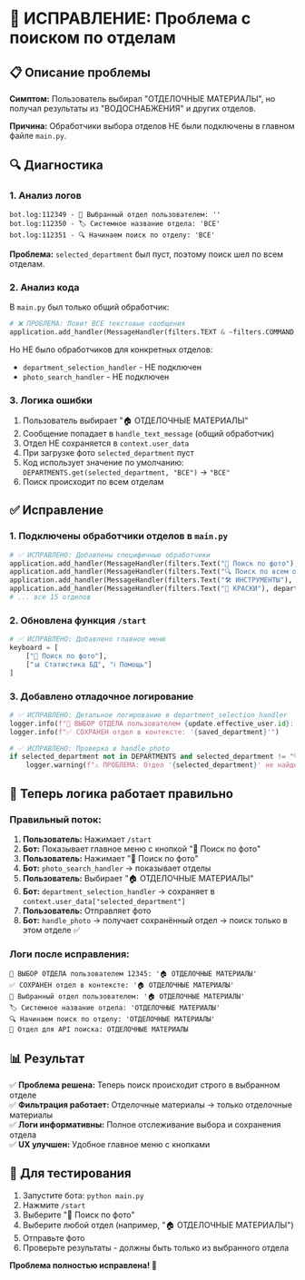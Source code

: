# 🐛 ИСПРАВЛЕНИЕ: Проблема с поиском по отделам

## 📋 Описание проблемы

**Симптом:** Пользователь выбирал "ОТДЕЛОЧНЫЕ МАТЕРИАЛЫ", но получал результаты из "ВОДОСНАБЖЕНИЯ" и других отделов.

**Причина:** Обработчики выбора отделов НЕ были подключены в главном файле `main.py`.

## 🔍 Диагностика

### 1. Анализ логов
```
bot.log:112349 - 📂 Выбранный отдел пользователем: ''
bot.log:112350 - 🏷️ Системное название отдела: 'ВСЕ'
bot.log:112351 - 🔍 Начинаем поиск по отделу: 'ВСЕ'
```

**Проблема:** `selected_department` был пуст, поэтому поиск шел по всем отделам.

### 2. Анализ кода
В `main.py` был только общий обработчик:
```python
# ❌ ПРОБЛЕМА: Ловит ВСЕ текстовые сообщения
application.add_handler(MessageHandler(filters.TEXT & ~filters.COMMAND, handle_text_message))
```

Но НЕ было обработчиков для конкретных отделов:
- `department_selection_handler` - НЕ подключен
- `photo_search_handler` - НЕ подключен

### 3. Логика ошибки
1. Пользователь выбирает "🏠 ОТДЕЛОЧНЫЕ МАТЕРИАЛЫ"
2. Сообщение попадает в `handle_text_message` (общий обработчик)
3. Отдел НЕ сохраняется в `context.user_data`
4. При загрузке фото `selected_department` пуст
5. Код использует значение по умолчанию: `DEPARTMENTS.get(selected_department, "ВСЕ")` → `"ВСЕ"`
6. Поиск происходит по всем отделам

## ✅ Исправление

### 1. Подключены обработчики отделов в `main.py`
```python
# ✅ ИСПРАВЛЕНО: Добавлены специфичные обработчики
application.add_handler(MessageHandler(filters.Text("📸 Поиск по фото"), photo_search_handler))
application.add_handler(MessageHandler(filters.Text("🔍 Поиск по всем отделам"), department_selection_handler))
application.add_handler(MessageHandler(filters.Text("🛠️ ИНСТРУМЕНТЫ"), department_selection_handler))
application.add_handler(MessageHandler(filters.Text("🎨 КРАСКИ"), department_selection_handler))
# ... все 15 отделов
```

### 2. Обновлена функция `/start`
```python
# ✅ ИСПРАВЛЕНО: Добавлено главное меню
keyboard = [
    ["📸 Поиск по фото"],
    ["📊 Статистика БД", "ℹ️ Помощь"]
]
```

### 3. Добавлено отладочное логирование
```python
# ✅ ИСПРАВЛЕНО: Детальное логирование в department_selection_handler
logger.info(f"🏪 ВЫБОР ОТДЕЛА пользователем {update.effective_user.id}: '{selected_department}'")
logger.info(f"✅ СОХРАНЕН отдел в контексте: '{saved_department}'")

# ✅ ИСПРАВЛЕНО: Проверка в handle_photo
if selected_department not in DEPARTMENTS and selected_department != "🔍 Поиск по всем отделам":
    logger.warning(f"⚠️ ПРОБЛЕМА: Отдел '{selected_department}' не найден в словаре DEPARTMENTS!")
```

## 🎯 Теперь логика работает правильно

### Правильный поток:
1. **Пользователь:** Нажимает `/start`
2. **Бот:** Показывает главное меню с кнопкой "📸 Поиск по фото"
3. **Пользователь:** Нажимает "📸 Поиск по фото"
4. **Бот:** `photo_search_handler` → показывает отделы
5. **Пользователь:** Выбирает "🏠 ОТДЕЛОЧНЫЕ МАТЕРИАЛЫ"
6. **Бот:** `department_selection_handler` → сохраняет в `context.user_data["selected_department"]`
7. **Пользователь:** Отправляет фото
8. **Бот:** `handle_photo` → получает сохранённый отдел → поиск только в этом отделе ✅

### Логи после исправления:
```
🏪 ВЫБОР ОТДЕЛА пользователем 12345: '🏠 ОТДЕЛОЧНЫЕ МАТЕРИАЛЫ'
✅ СОХРАНЕН отдел в контексте: '🏠 ОТДЕЛОЧНЫЕ МАТЕРИАЛЫ'
📂 Выбранный отдел пользователем: '🏠 ОТДЕЛОЧНЫЕ МАТЕРИАЛЫ'
🏷️ Системное название отдела: 'ОТДЕЛОЧНЫЕ МАТЕРИАЛЫ'
🔍 Начинаем поиск по отделу: 'ОТДЕЛОЧНЫЕ МАТЕРИАЛЫ'
🎯 Отдел для API поиска: ОТДЕЛОЧНЫЕ МАТЕРИАЛЫ
```

## 📊 Результат

✅ **Проблема решена:** Теперь поиск происходит строго в выбранном отделе  
✅ **Фильтрация работает:** Отделочные материалы → только отделочные материалы  
✅ **Логи информативны:** Полное отслеживание выбора и сохранения отдела  
✅ **UX улучшен:** Удобное главное меню с кнопками  

## 🚀 Для тестирования
1. Запустите бота: `python main.py`
2. Нажмите `/start`
3. Выберите "📸 Поиск по фото"
4. Выберите любой отдел (например, "🏠 ОТДЕЛОЧНЫЕ МАТЕРИАЛЫ")
5. Отправьте фото
6. Проверьте результаты - должны быть только из выбранного отдела

**Проблема полностью исправлена! 🎉** 